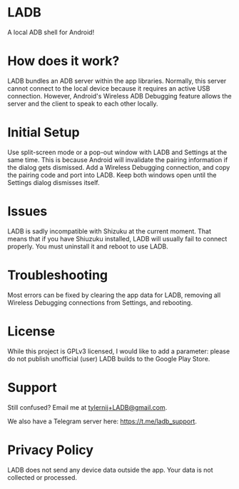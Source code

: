 # LADB

A local ADB shell for Android!

# How does it work?

LADB bundles an ADB server within the app libraries. Normally, this server cannot connect to the local device because it
requires an active USB connection. However, Android's Wireless ADB Debugging feature allows the server and the client to
speak to each other locally.

# Initial Setup

Use split-screen mode or a pop-out window with LADB and Settings at the same time. This is because
Android will
invalidate the pairing information if the dialog gets dismissed. Add a Wireless Debugging
connection, and copy the
pairing code and port into LADB. Keep both windows open until the Settings dialog dismisses itself.

# Issues

LADB is sadly incompatible with Shizuku at the current moment. That means that if you have Shiuzuku installed, LADB will
usually fail to connect properly. You must uninstall it and reboot to use LADB.

# Troubleshooting

Most errors can be fixed by clearing the app data for LADB, removing all Wireless Debugging connections from Settings,
and rebooting.

# License

While this project is GPLv3 licensed, I would like to add a parameter: please do not publish unofficial (user) LADB
builds to the Google Play Store.

# Support

Still confused? Email me at tylernij+LADB@gmail.com.

We also have a Telegram server here: https://t.me/ladb_support.

# Privacy Policy

LADB does not send any device data outside the app. Your data is not collected or processed.
